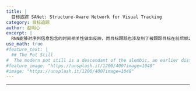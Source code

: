 ```yaml
---
title: |
  目标追踪 SANet: Structure-Aware Network for Visual Tracking
category: 目标追踪
author: 赵明心
excerpt: |
  RNN能够对序列信息包含的时间相关性做出反映，而目标跟踪也涉及到了被跟踪目标在前后帧之间的相关性问题，所以研究基于RNN的模型也成为了Object Tracking的一个方向。选取的这篇论文是CVPR 2017已发表的一篇文章，主要是借助RNN的时序处理能力构建了一个CNN、RNN混合的目标追踪神经网络。
use_math: true
#feature_text: |
  ## The Pot Still
#  The modern pot still is a descendant of the alembic, an earlier distillation device
#feature_image: "https://unsplash.it/1200/400?image=1048"
#image: "https://unsplash.it/1200/400?image=1048"
---
```






---